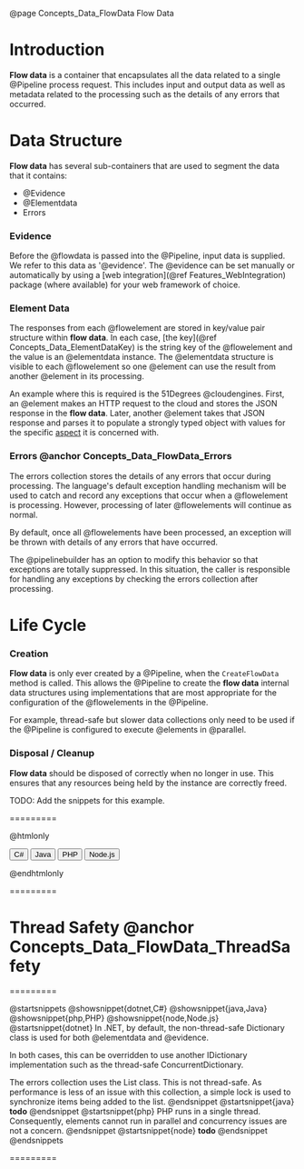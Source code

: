 @page Concepts_Data_FlowData Flow Data

# Introduction

**Flow data** is a container that encapsulates all the data related to a single @Pipeline process request.
This includes input and output data as well as metadata related to the processing such as 
the details of any errors that occurred.

# Data Structure

**Flow data** has several sub-containers that are used to segment the data that it contains:
* @Evidence
* @Elementdata
* Errors

### Evidence

Before the @flowdata is passed into the @Pipeline, input data is supplied. We refer to this data as
'@evidence'.
The @evidence can be set manually or automatically by using a 
[web integration](@ref Features_WebIntegration) package (where available) for your web framework of choice.

### Element Data

The responses from each @flowelement are stored in key/value pair structure within **flow data**.
In each case, [the key](@ref Concepts_Data_ElementDataKey) is the string key of the @flowelement and the value is an @elementdata instance.
The @elementdata structure is visible to each @flowelement so one @element can use the result
from another @element in its processing.

An example where this is required is the 51Degrees @cloudengines. First, an @element makes an
HTTP request to the cloud and stores the JSON response in the **flow data**. Later, another 
@element takes that JSON response and parses it to populate a strongly typed object with values
for the specific [aspect](@term{Aspect}) it is concerned with.

### Errors @anchor Concepts_Data_FlowData_Errors

The errors collection stores the details of any errors that occur during processing.
The language's default exception handling mechanism will be used to catch
and record any exceptions that occur when a @flowelement is processing. However, processing of 
later @flowelements will continue as normal.

By default, once all @flowelements have been processed, an exception will be thrown with details 
of any errors that have occurred.

The @pipelinebuilder has an option to modify this behavior so that exceptions are totally suppressed.
In this situation, the caller is responsible for handling any exceptions by checking the errors
collection after processing.


# Life Cycle

### Creation

**Flow data** is only ever created by a @Pipeline, when the ```CreateFlowData``` method is called.
This allows the @Pipeline to create the **flow data** internal data structures using implementations
that are most appropriate for the configuration of the @flowelements in the @Pipeline.

For example, thread-safe but slower data collections only need to be used if the @Pipeline
is configured to execute @elements in @parallel.

### Disposal / Cleanup

**Flow data** should be disposed of correctly when no longer in use. This ensures that any 
resources being held by the instance are correctly freed.

TODO: Add the snippets for this example.

=========

@htmlonly

<button class="b-btn b-btn--secondary disposalBtn" onclick="grabSnippet(this, 'pipeline-dotnet', '_snippets.html', 'dispose-flowdata-cs', 'disposalBtn', 'disposal-eg')">C#</button>
<button class="b-btn b-btn--secondary disposalBtn" onclick="grabSnippet(this, 'pipeline-java', '_snippets.html', 'dispose-flowdata-java', 'disposalBtn', 'disposal-eg')">Java</button>
<button class="b-btn b-btn--secondary disposalBtn" onclick="grabSnippet(this, 'pipeline-php', '_snippets.html', 'dispose-flowdata-php', 'disposalBtn', 'disposal-eg')">PHP</button>
<button class="b-btn b-btn--secondary disposalBtn" onclick="grabSnippet(this, 'pipeline-node', '_snippets.html', 'dispose-flowdata-node', 'disposalBtn', 'disposal-eg')">Node.js</button>
<div id="disposal-eg"></div>

@endhtmlonly

=========

# Thread Safety @anchor Concepts_Data_FlowData_ThreadSafety


=========

@startsnippets
@showsnippet{dotnet,C#}
@showsnippet{java,Java}
@showsnippet{php,PHP}
@showsnippet{node,Node.js}
@startsnippet{dotnet}
In .NET, by default, the non-thread-safe Dictionary class is used for both @elementdata and @evidence.

In both cases, this can be overridden to use another IDictionary implementation such as the thread-safe ConcurrentDictionary.

The errors collection uses the List class. This is not thread-safe. As performance is less of an issue with this collection, a simple lock is used to synchronize items being added to the list.
@endsnippet
@startsnippet{java}
**todo**
@endsnippet
@startsnippet{php}
PHP runs in a single thread. Consequently, elements cannot run in parallel and 
concurrency issues are not a concern.
@endsnippet
@startsnippet{node}
**todo**
@endsnippet
@endsnippets

=========
